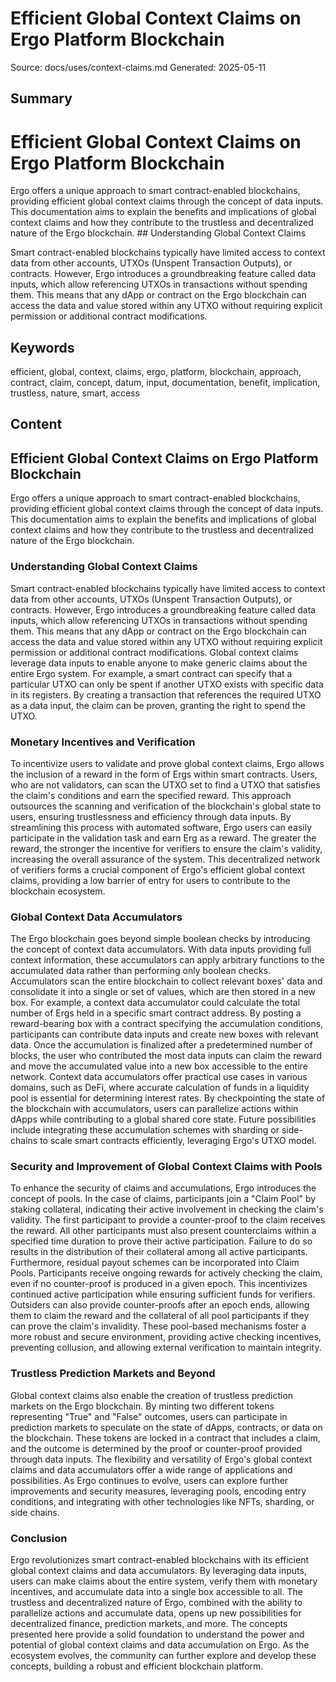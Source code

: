 # Efficient Global Context Claims on Ergo Platform Blockchain
Source: docs/uses/context-claims.md
Generated: 2025-05-11

## Summary
# Efficient Global Context Claims on Ergo Platform Blockchain


Ergo offers a unique approach to smart contract-enabled blockchains, providing efficient global context claims through the concept of data inputs. This documentation aims to explain the benefits and implications of global context claims and how they contribute to the trustless and decentralized nature of the Ergo blockchain. ## Understanding Global Context Claims

Smart contract-enabled blockchains typically have limited access to context data from other accounts, UTXOs (Unspent Transaction Outputs), or contracts. However, Ergo introduces a groundbreaking feature called data inputs, which allow referencing UTXOs in transactions without spending them. This means that any dApp or contract on the Ergo blockchain can access the data and value stored within any UTXO without requiring explicit permission or additional contract modifications.

## Keywords
efficient, global, context, claims, ergo, platform, blockchain, approach, contract, claim, concept, datum, input, documentation, benefit, implication, trustless, nature, smart, access

## Content
## Efficient Global Context Claims on Ergo Platform Blockchain
Ergo offers a unique approach to smart contract-enabled blockchains, providing efficient global context claims through the concept of data inputs. This documentation aims to explain the benefits and implications of global context claims and how they contribute to the trustless and decentralized nature of the Ergo blockchain.

### Understanding Global Context Claims
Smart contract-enabled blockchains typically have limited access to context data from other accounts, UTXOs (Unspent Transaction Outputs), or contracts. However, Ergo introduces a groundbreaking feature called data inputs, which allow referencing UTXOs in transactions without spending them. This means that any dApp or contract on the Ergo blockchain can access the data and value stored within any UTXO without requiring explicit permission or additional contract modifications.
Global context claims leverage data inputs to enable anyone to make generic claims about the entire Ergo system. For example, a smart contract can specify that a particular UTXO can only be spent if another UTXO exists with specific data in its registers. By creating a transaction that references the required UTXO as a data input, the claim can be proven, granting the right to spend the UTXO.

### Monetary Incentives and Verification
To incentivize users to validate and prove global context claims, Ergo allows the inclusion of a reward in the form of Ergs within smart contracts. Users, who are not validators, can scan the UTXO set to find a UTXO that satisfies the claim's conditions and earn the specified reward. This approach outsources the scanning and verification of the blockchain's global state to users, ensuring trustlessness and efficiency through data inputs.
By streamlining this process with automated software, Ergo users can easily participate in the validation task and earn Erg as a reward. The greater the reward, the stronger the incentive for verifiers to ensure the claim's validity, increasing the overall assurance of the system. This decentralized network of verifiers forms a crucial component of Ergo's efficient global context claims, providing a low barrier of entry for users to contribute to the blockchain ecosystem.

### Global Context Data Accumulators
The Ergo blockchain goes beyond simple boolean checks by introducing the concept of context data accumulators. With data inputs providing full context information, these accumulators can apply arbitrary functions to the accumulated data rather than performing only boolean checks. Accumulators scan the entire blockchain to collect relevant boxes' data and consolidate it into a single or set of values, which are then stored in a new box.
For example, a context data accumulator could calculate the total number of Ergs held in a specific smart contract address. By posting a reward-bearing box with a contract specifying the accumulation conditions, participants can contribute data inputs and create new boxes with relevant data. Once the accumulation is finalized after a predetermined number of blocks, the user who contributed the most data inputs can claim the reward and move the accumulated value into a new box accessible to the entire network.
Context data accumulators offer practical use cases in various domains, such as DeFi, where accurate calculation of funds in a liquidity pool is essential for determining interest rates. By checkpointing the state of the blockchain with accumulators, users can parallelize actions within dApps while contributing to a global shared core state. Future possibilities include integrating these accumulation schemes with sharding or side-chains to scale smart contracts efficiently, leveraging Ergo's UTXO model.

### Security and Improvement of Global Context Claims with Pools
To enhance the security of claims and accumulations, Ergo introduces the concept of pools. In the case of claims, participants join a "Claim Pool" by staking collateral, indicating their active involvement in checking the claim's validity. The first participant to provide a counter-proof to
the claim receives the reward. All other participants must also present counterclaims within a specified time duration to prove their active participation. Failure to do so results in the distribution of their collateral among all active participants.
Furthermore, residual payout schemes can be incorporated into Claim Pools. Participants receive ongoing rewards for actively checking the claim, even if no counter-proof is produced in a given epoch. This incentivizes continued active participation while ensuring sufficient funds for verifiers. Outsiders can also provide counter-proofs after an epoch ends, allowing them to claim the reward and the collateral of all pool participants if they can prove the claim's invalidity.
These pool-based mechanisms foster a more robust and secure environment, providing active checking incentives, preventing collusion, and allowing external verification to maintain integrity.

### Trustless Prediction Markets and Beyond
Global context claims also enable the creation of trustless prediction markets on the Ergo blockchain. By minting two different tokens representing "True" and "False" outcomes, users can participate in prediction markets to speculate on the state of dApps, contracts, or data on the blockchain. These tokens are locked in a contract that includes a claim, and the outcome is determined by the proof or counter-proof provided through data inputs.
The flexibility and versatility of Ergo's global context claims and data accumulators offer a wide range of applications and possibilities. As Ergo continues to evolve, users can explore further improvements and security measures, leveraging pools, encoding entry conditions, and integrating with other technologies like NFTs, sharding, or side chains.

### Conclusion
Ergo revolutionizes smart contract-enabled blockchains with its efficient global context claims and data accumulators. By leveraging data inputs, users can make claims about the entire system, verify them with monetary incentives, and accumulate data into a single box accessible to all. The trustless and decentralized nature of Ergo, combined with the ability to parallelize actions and accumulate data, opens up new possibilities for decentralized finance, prediction markets, and more.
The concepts presented here provide a solid foundation to understand the power and potential of global context claims and data accumulation on Ergo. As the ecosystem evolves, the community can further explore and develop these concepts, building a robust and efficient blockchain platform.
